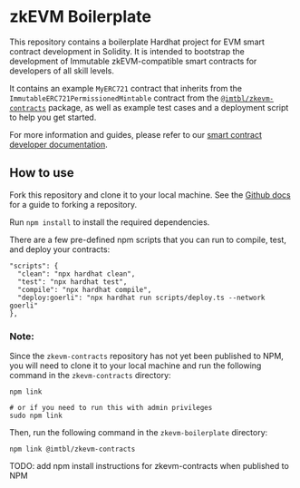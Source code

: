 # zkEVM Boilerplate

This repository contains a boilerplate Hardhat project for EVM smart contract development in Solidity. It is intended to bootstrap the development of Immutable zkEVM-compatible smart contracts for developers of all skill levels.

It contains an example `MyERC721` contract that inherits from the `ImmutableERC721PermissionedMintable` contract from the [`@imtbl/zkevm-contracts`](https://github.com/immutable/zkevm-contracts) package, as well as example test cases and a deployment script to help you get started.

For more information and guides, please refer to our [smart contract developer documentation](https://docs.x.immutable.com/docs/rollups/zkevm/smart-contract-development-framework/).

## How to use

Fork this repository and clone it to your local machine.
See the [Github docs](https://docs.github.com/en/github/getting-started-with-github/fork-a-repo) for a guide to forking a repository.

Run `npm install` to install the required dependencies.

There are a few pre-defined npm scripts that you can run to compile, test, and deploy your contracts:

```
"scripts": {
  "clean": "npx hardhat clean",
  "test": "npx hardhat test",
  "compile": "npx hardhat compile",
  "deploy:goerli": "npx hardhat run scripts/deploy.ts --network goerli"
},
```

### Note:

Since the `zkevm-contracts` repository has not yet been published to NPM, you will need to clone it to your local machine and run the following command in the `zkevm-contracts` directory:

```
npm link

# or if you need to run this with admin privileges
sudo npm link
```

Then, run the following command in the `zkevm-boilerplate` directory:

```
npm link @imtbl/zkevm-contracts
```

TODO: add npm install instructions for zkevm-contracts when published to NPM
